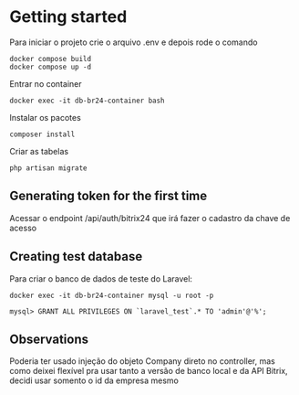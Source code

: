 # Getting started

Para iniciar o projeto crie o arquivo .env e depois rode o comando 

```
docker compose build
docker compose up -d
```

Entrar no container

```
docker exec -it db-br24-container bash
```

Instalar os pacotes

```
composer install
```

Criar as tabelas

```
php artisan migrate
```

## Generating token for the first time

Acessar o endpoint /api/auth/bitrix24 que irá fazer o cadastro da chave de acesso


## Creating test database

Para criar o banco de dados de teste do Laravel: 

```
docker exec -it db-br24-container mysql -u root -p

mysql> GRANT ALL PRIVILEGES ON `laravel_test`.* TO 'admin'@'%';
```

## Observations

Poderia ter usado injeção do objeto Company direto no controller, mas como deixei flexível pra usar tanto a versão de banco local e da API Bitrix, decidi usar somento o id da empresa mesmo